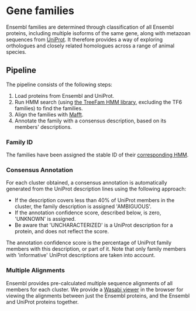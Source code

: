 # Gene families

Ensembl families are determined through classification of all Ensembl proteins, including multiple isoforms of the same gene, along with metazoan sequences from [UniProt](http://www.uniprot.org/). It therefore provides a way of exploring orthologues and closely related homologues across a range of animal species.

## Pipeline

The pipeline consists of the following steps:
1. Load proteins from Ensembl and UniProt.
2. Run HMM search (using [the TreeFam HMM library](treefam_hmm_library.md), excluding the TF6 families) to find the families.
3. Align the families with [Mafft](http://mafft.cbrc.jp/alignment/software/).
4. Annotate the family with a consensus description, based on its members' descriptions.

### Family ID
The families have been assigned the stable ID of their [corresponding HMM](treefam_hmm_library.md).

### Consensus Annotation
For each cluster obtained, a consensus annotation is automatically generated from the UniProt description lines using the following approach: 
* If the description covers less than 40% of UniProt members in the cluster, the family description is assigned 'AMBIGUOUS'.
* If the annotation confidence score, described below, is zero, 'UNKNOWN' is assigned.
* Be aware that 'UNCHARACTERIZED' is a UniProt description for a protein, and does not reflect the score. 

The annotation confidence score is the percentage of UniProt family members with this description, or part of it. Note that only family members with 'informative' UniProt descriptions are taken into account.

### Multiple Alignments
Ensembl provides pre-calculated multiple sequence alignments of all members for each cluster. We provide a [Wasabi viewer](http://wasabiapp.org/) in the browser for viewing the alignments between just the Ensembl proteins, and the Ensembl and UniProt proteins together.
